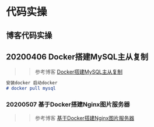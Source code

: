 # 代码实操

## 博客代码实操
## 20200406 Docker搭建MySQL主从复制
>> 参考博客 [Docker搭建MySQL主从复制](https://www.cnblogs.com/undefined22/p/12635237.html)
```markdown
安装docker 启动docker
# docker pull mysql
```
### 20200507 基于Docker搭建Nginx图片服务器
>> 参考博客 [基于Docker搭建Nginx图片服务器](https://www.cnblogs.com/lyuzt/p/12575390.html)
